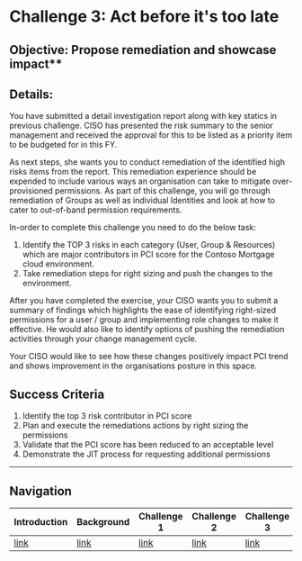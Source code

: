 # Challenge 3: Act before it's too late 

## Objective: Propose remediation and showcase impact**

## Details:
You have submitted a detail investigation report along with key statics in previous challenge. CISO has presented the risk summary to the senior management and received the approval for this to be listed as a priority item to be budgeted for in this FY. 

As next steps, she wants you to conduct remediation of the identified high risks items from the report. This remediation experience should be expended to include various ways an organisation can take to mitigate over-provisioned permissions. As part of this challenge, you will go through remediation of Groups as well as individual Identities and look at how to cater to out-of-band permission requirements.

In-order to complete this challenge you need to do the below task:
1.	Identify the TOP 3 risks in each category (User, Group & Resources) which are major contributors in PCI score for the Contoso Mortgage cloud environment.
1.	Take remediation steps for right sizing and push the changes to the environment.

After you have completed the exercise, your CISO wants you to submit a summary of findings which highlights the ease of identifying right-sized permissions for a user / group and implementing role changes to make it effective. He would also like to identify options of pushing the remediation activities through your change management cycle.

Your CISO would like to see how these changes positively impact PCI trend and shows improvement in the organisations posture in this space.

## Success Criteria
1. Identify the top 3 risk contributor in PCI score 
1. Plan and execute the remediations actions by right sizing the permissions
1. Validate that the PCI score has been reduced to an acceptable level 
1. Demonstrate the JIT process for requesting additional permissions

<!-- Common Footer -->
___

## Navigation
  
Introduction | Background | Challenge 1 | Challenge 2 | Challenge 3 | Challenge 4 | Challenge 5 | Summmary
------------ | ---------- | ----------- | ----------- | ----------- | ----------- | ----------- | ---------- 
[link](Intro.html) | [link](Background.html) |  [link](Challenge1.html) | [link](Challenge2.html) | [link](Challenge3.html) | [link](Challenge4.html) | [link](Challenge5.html) | [link](Summary.html)
  
